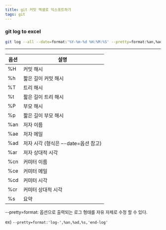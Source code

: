 ```yaml
---
title: git 커밋 엑셀로 익스포트하기
tags: git
---
```



### git log to excel

```sh
git log --all --date=format:'%Y-%m-%d %H:%M:%S' --pretty=format:%an,%ad,%s > ./history.csv
```

<!--more-->

---

| 옵션 | 설명 |
| --- | --- |
| %H | 커밋 해시 |
| %h | 짧은 길이 커밋 해시 |
| %T | 트리 해시 |
| %t | 짧은 길이 트리 해시 |
| %P | 부모 해시 |
| %p | 짧은 길이 부모 해시 |
| %an | 저자 이름 |
| %ae | 저자 메일 |
| %ad | 저자 시각 (형식은 –-date=옵션 참고) |
| %ar | 저자 상대적 시각 |
| %cn | 커미터 이름 |
| %ce | 커미터 메일 |
| %cd | 커미터 시각 |
| %cr | 커미터 상대적 시각 |
| %s | 요약 |

--pretty=format:  옵션으로 출력되는 로그 형태를 자유 자제로 수정 할 수 있다.

 
ex) ```--pretty=format:'log-',%an,%ad,%s,'end-log'```







